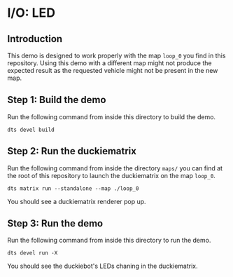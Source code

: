# I/O: LED

## Introduction

This demo is designed to work properly with the map `loop_0` you find 
in this repository.
Using this demo with a different map might not produce the 
expected result as the requested vehicle might not be present
in the new map.


## Step 1: Build the demo

Run the following command from inside this directory to build the demo.

```shell
dts devel build
```

## Step 2: Run the duckiematrix

Run the following command from inside the directory `maps/` you can 
find at the root of this repository to launch the duckiematrix on the
map `loop_0`.

```shell
dts matrix run --standalone --map ./loop_0
```

You should see a duckiematrix renderer pop up.


## Step 3: Run the demo

Run the following command from inside this directory to run the demo.

```shell
dts devel run -X
```

You should see the duckiebot's LEDs chaning in the duckiematrix.
